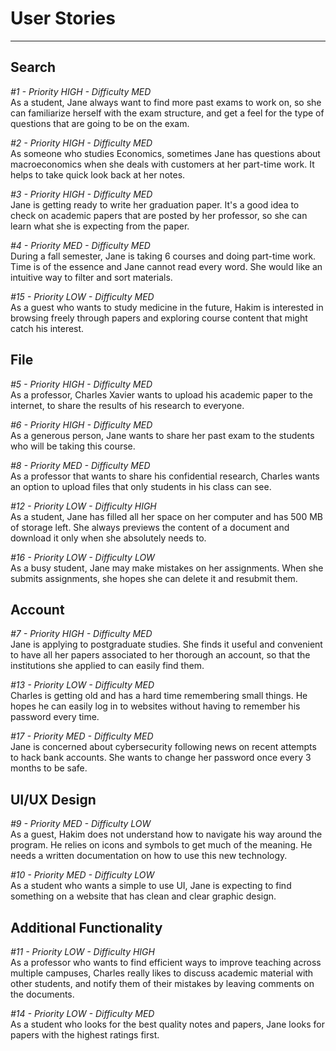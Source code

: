 # User Stories
--------------------

## Search

_#1 - Priority HIGH - Difficulty MED_  
As a student, Jane always want to find more past exams to work on, so she can familiarize herself with the exam structure, and get a feel for the type of questions that are going to be on the exam.

_#2 - Priority HIGH - Difficulty MED_  
As someone who studies Economics, sometimes Jane has questions about macroeconomics when she deals with customers at her part-time work. It helps to take quick look back at her notes.

_#3 - Priority HIGH - Difficulty MED_  
Jane is getting ready to write her graduation paper. It's a good idea to check on academic papers that are posted by her professor, so she can learn what she is expecting from the paper.

_#4 - Priority MED - Difficulty MED_  
During a fall semester, Jane is taking 6 courses and doing part-time work. Time is of the essence and Jane cannot read every word. She would like an intuitive way to filter and sort materials.

_#15 - Priority LOW - Difficulty MED_  
As a guest who wants to study medicine in the future, Hakim is interested in browsing freely through papers and exploring course content that might catch his interest.

## File

_#5 - Priority HIGH - Difficulty MED_  
As a professor, Charles Xavier wants to upload his academic paper to the internet, to share the results of his research to everyone.

_#6 - Priority HIGH - Difficulty MED_  
As a generous person, Jane wants to share her past exam to the students who will be taking this course.

_#8 - Priority MED - Difficulty MED_  
As a professor that wants to share his confidential research, Charles wants an option to upload files that only students in his class can see.

_#12 - Priority LOW - Difficulty HIGH_  
As a student, Jane has filled all her space on her computer and has 500 MB of storage left. She always previews the content of a document and download it only when she absolutely needs to.

_#16 - Priority LOW - Difficulty LOW_  
As a busy student, Jane may make mistakes on her assignments. When she submits assignments, she hopes she can delete it and resubmit them.

## Account

_#7 - Priority HIGH - Difficulty MED_  
Jane is applying to postgraduate studies. She finds it useful and convenient to have all her papers associated to her thorough an account, so that the institutions she applied to can easily find them.

_#13 - Priority LOW - Difficulty MED_  
Charles is getting old and has a hard time remembering small things. He hopes he can easily log in to websites without having to remember his password every time.

_#17 - Priority MED - Difficulty MED_  
Jane is concerned about cybersecurity following news on recent attempts to hack bank accounts. She wants to change her password once every 3 months to be safe.

## UI/UX Design

_#9 - Priority MED - Difficulty LOW_  
As a guest, Hakim does not understand how to navigate his way around the program. He relies on icons and symbols to get much of the meaning. He needs a written documentation on how to use this new technology.

_#10 - Priority MED - Difficulty LOW_  
As a student who wants a simple to use UI, Jane is expecting to find something on a website that has clean and clear graphic design. 

## Additional Functionality

_#11 - Priority LOW - Difficulty HIGH_  
As a professor who wants to find efficient ways to improve teaching across multiple campuses, Charles really likes to discuss academic material with other students, and notify them of their mistakes by leaving comments on the documents.

_#14 - Priority LOW - Difficulty MED_  
As a student who looks for the best quality notes and papers, Jane looks for papers with the highest ratings first.

